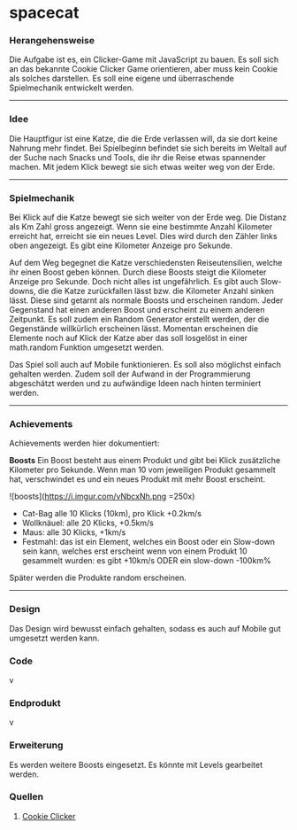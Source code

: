 # spacecat 


### Herangehensweise
Die Aufgabe ist es, ein Clicker-Game mit JavaScript zu bauen. Es soll sich an das bekannte Cookie Clicker Game orientieren, aber muss kein Cookie als solches darstellen. Es soll eine eigene und überraschende Spielmechanik entwickelt werden.


---

### Idee
Die Hauptfigur ist eine Katze, die die Erde verlassen will, da sie dort keine Nahrung mehr findet. Bei Spielbeginn befindet sie sich bereits im Weltall auf der Suche nach Snacks und Tools, die ihr die Reise etwas spannender machen. Mit jedem Klick bewegt sie sich etwas weiter weg von der Erde.

---

### Spielmechanik
Bei Klick auf die Katze bewegt sie sich weiter von der Erde weg. Die Distanz als Km Zahl gross angezeigt. Wenn sie eine bestimmte Anzahl Kilometer erreicht hat, erreicht sie ein neues Level. Dies wird durch den Zähler links oben angezeigt. Es gibt eine Kilometer Anzeige pro Sekunde.

Auf dem Weg begegnet die Katze verschiedensten Reiseutensilien, welche ihr einen Boost geben können. Durch diese Boosts steigt die Kilometer Anzeige pro Sekunde. Doch nicht alles ist ungefährlich. Es gibt auch Slow-downs, die die Katze zurückfallen lässt bzw. die Kilometer Anzahl sinken lässt. Diese sind getarnt als normale Boosts und erscheinen random. Jeder Gegenstand hat einen anderen Boost und erscheint zu einem anderen Zeitpunkt. Es soll zudem ein Random Generator erstellt werden, der die Gegenstände willkürlich erscheinen lässt. Momentan erscheinen die Elemente noch auf Klick der Katze aber das soll losgelöst in einer math.random Funktion umgesetzt werden.

Das Spiel soll auch auf Mobile funktionieren. Es soll also möglichst einfach gehalten werden. Zudem soll der Aufwand in der Programmierung abgeschätzt werden und zu aufwändige Ideen nach hinten terminiert werden.


---


### Achievements
Achievements werden hier dokumentiert:

**Boosts**
Ein Boost besteht aus einem Produkt und gibt bei Klick zusätzliche Kilometer pro Sekunde. Wenn man 10 vom jeweiligen Produkt gesammelt hat, verschwindet es und ein neues Produkt mit mehr Boost erscheint.

![boosts](https://i.imgur.com/vNbcxNh.png =250x)


* Cat-Bag alle 10 Klicks (10km), pro Klick +0.2km/s
* Wollknäuel: alle 20 Klicks, +0.5km/s 
* Maus: alle 30 Klicks, +1km/s
* Festmahl: das ist ein Element, welches ein Boost oder ein Slow-down sein kann, welches erst  erscheint wenn von einem Produkt 10 gesammelt wurden: es gibt +10km/s ODER ein slow-down -100km%
 
Später werden die Produkte random erscheinen.


---

### Design
Das Design wird bewusst einfach gehalten, sodass es auch auf Mobile gut umgesetzt werden kann.

### Code
v

### Endprodukt
v

### Erweiterung
Es werden weitere Boosts eingesetzt. Es könnte mit Levels gearbeitet werden.

### Quellen
1. [Cookie Clicker](http://orteil.dashnet.org/cookieclicker/)
